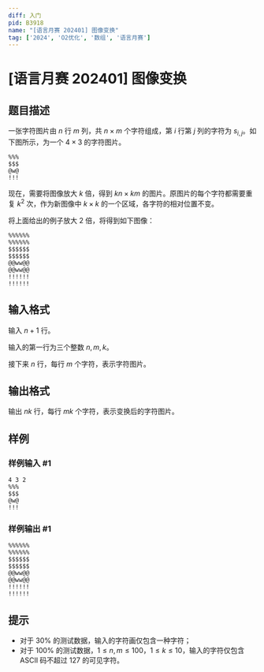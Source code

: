 ```yaml
---
diff: 入门
pid: B3918
name: "[语言月赛 202401] 图像变换"
tag: ['2024', 'O2优化', '数组', '语言月赛']
---
```

# [语言月赛 202401] 图像变换
## 题目描述

一张字符图片由 $n$ 行 $m$ 列，共 $n\times m$ 个字符组成，第 $i$ 行第 $j$ 列的字符为 $s_{i,j}$。如下图所示，为一个 $4\times 3$ 的字符图片。

```plain
%%%
$$$
@w@
!!!
```

现在，需要将图像放大 $k$ 倍，得到 $kn \times km$ 的图片。原图片的每个字符都需要重复 $k^2$ 次，作为新图像中 $k\times k$ 的一个区域，各字符的相对位置不变。

将上面给出的例子放大 $2$ 倍，将得到如下图像：

```plain
%%%%%%
%%%%%%
$$$$$$
$$$$$$
@@ww@@
@@ww@@
!!!!!!
!!!!!!
```
## 输入格式

输入 $n+1$ 行。

输入的第一行为三个整数 $n,m,k$。

接下来 $n$ 行，每行 $m$ 个字符，表示字符图片。
## 输出格式

输出 $nk$ 行，每行 $mk$ 个字符，表示变换后的字符图片。
## 样例

### 样例输入 #1
```
4 3 2
%%%
$$$
@w@
!!!

```
### 样例输出 #1
```
%%%%%%
%%%%%%
$$$$$$
$$$$$$
@@ww@@
@@ww@@
!!!!!!
!!!!!!

```
## 提示

- 对于 $30\%$ 的测试数据，输入的字符画仅包含一种字符；
- 对于 $100\%$ 的测试数据，$1 \le n, m \le 100$，$1 \le k \le 10$，输入的字符仅包含 ASCII 码不超过 127 的可见字符。
